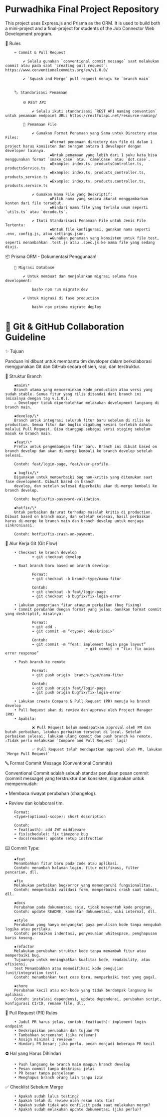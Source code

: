 # Purwadhika Final Project Repository

This project uses Express.js and Prisma as the ORM. It is used to build both a mini-project and a final-project for students of the Job Connector Web Development program.

📃 Rules

        ⌨️ Commit & Pull Request

            ✔️ Selalu gunakan `conventional commit message` saat melakukan commit atau pada saat `creating pull request`: https://www.conventionalcommits.org/en/v1.0.0/

            ✔️ `Squash and Merge` pull request menuju ke `branch main`


        🏷️ Standarisasi Penamaan

            🌐 REST API

                ✔️ Selalu ikuti standarisasi `REST API naming convention` untuk penamaan endpoint URL: https://restfulapi.net/resource-naming/

            📂 Penamaan File

                ✔️ Gunakan Format Penamaan yang Sama untuk Directory atau Files:
                        ▪️Format penamaan directory dan file di dalam 1 project harus konsisten dan seragam antara 1 developer dengan developer lainnya.
                        ▪️Untuk penamaan yang lebih dari 1 suku kata bisa menggunakan format `snake_case` atau `camelCase` atau `dot.case`.
                        ▪️Example: index.ts, productsController.ts, productsService.ts
                        ▪️Example: index.ts, products_controller.ts, products_service.ts
                        ▪️Example: index.ts, products.controller.ts, products.service.ts

                ✔️ Gunakan Nama File yang Deskriptif:
                        ▪️Pilih nama yang secara akurat menggambarkan konten dari file tersebut.
                        ▪️Hindari nama file yang terlalu umum seperti `utils.ts` atau `decode.ts`.

                ✔️ Ikuti Standarisasi Penamaan File untuk Jenis File Tertentu:
                        ▪️Untuk file konfigurasi, gunakan nama seperti .env, config.js, atau settings.json.
                        ▪️Gunakan penamaan yang konsisten untuk file test, seperti menambahkan .test.js atau .spec.js ke nama file yang sedang diuji.

<!--  -->
<!--  -->
<!--  -->

📦 Prisma ORM - Dokumentasi Penggunaan!

        🔧 Migrasi Database

            ✔️ Untuk membuat dan menjalankan migrasi selama fase development:

                bash> npm run migrate:dev

            ✔️ Untuk migrasi di fase production

                bash> npx prisma migrate deploy

# 📘 Git & GitHub Collaboration Guideline

✨ Tujuan

Panduan ini dibuat untuk membantu tim developer dalam berkolaborasi menggunakan Git dan GitHub secara efisien, rapi, dan terstruktur.

📂 Struktur Branch

        ▪️main\*
        Branch utama yang mencerminkan kode production atau versi yang sudah stable. Semua fitur yang rilis ditandai dari branch ini (misalnya dengan tag v.1.0.).
        ⚠️ Developer tidak diperbolehkan melakukan development langsung di branch main.

        ▪️develop/\*
        Branch untuk integrasi seluruh fitur baru sebelum di rilis ke production. Semua fitur dan bugfix digabung kesini terlebih dahulu melalui Pull Request. Bisa dianggap sebagai versi staging sebelum masuk ke branch main.

        ▪️feat/\*
        Prefix untuk pengembangan fitur baru. Branch ini dibuat based on branch develop dan akan di-merge kembali ke branch develop setelah selesai.

        Contoh: feat/login-page, feat/user-profile.

        ▪️ bugfix/\*
        Digunakan untuk memperbaiki bug non-kritis yang ditemukan saat fase development. Dibuat based on branch
        develop, dan setelah selesai diperbaiki akan di-merge kembali ke branch develop.

        Contoh: bugfix/fix-password-validation.

        ▪️hotfix/\*
        Untuk perbaikan darurat terhadap masalah kritis di production. Dibuat based on branch main, dan setelah selesai, hasil perbaikan harus di-merge ke branch main dan branch develop untuk menjaga sinkronisasi.

        Contoh: hotfix/fix-crash-on-payment.

🌱 Alur Kerja Git (Git Flow)

        • Checkout ke branch develop
                ➡️ git checkout develop

        • Buat branch baru based on branch develop:

                Format:
                ➡️ git checkout -b branch-type/nama-fitur

                Contoh:
                ➡️ git checkout -b feat/login-page
                ➡️ git checkout -b bugfix/fix-login-error

        • Lakukan pengerjaan fitur ataupun perbaikan (bug fixing)
        • Commit perubahan dengan format yang jelas. Gunakan format commit yang deskriptif, misalnya:

                Format:
                ➡️ git add .
                ➡️ git commit -m “<type>: <deskripsi>”

                Contoh:
                ➡️ git commit -m “feat: implement login page layout”
                                        ➡️ git commit -m “fix: fix axios error response”

        • Push branch ke remote

                Format:
                ➡️ git push origin  branch-type/nama-fitur

                Contoh:
                ➡️ git push origin feat/login-page
                ➡️ git push origin bugfix/fix-login-error

        • Lakukan create Compare & Pull Request (PR) menuju ke branch develop
        • Pull Request akan di review dan approve oleh Project Manager (PM)
        • Apabila:

                ❌ Pull Request belum mendapatkan approval oleh PM dan butuh perbaikan, lakukan perbaikan tersebut di local. Setelah perbaikan selesai, lakukan ulang commit dan push branch ke remote. ⚠️Tidak perlu melakukan `Compare and Pull Request` lagi!

                ✅ Pull Request telah mendapatkan approval oleh PM, lakukan `Merge Pull Request`

🔤 Format Commit Message (Conventional Commits)

Conventional Commit adalah sebuah standar penulisan pesan commit (commit message) yang terstruktur dan konsisten, digunakan untuk mempermudah:

• Membaca riwayat perubahan (changelog).

• Review dan kolaborasi tim.

        Format:
        <type>(optional-scope): short description

        Contoh:
        ➡️ feat(auth): add JWT middleware
        ➡️ fix(schedule): fix timezone bug
        ➡️ docs(readme): update setup instruction

⌨️ Commit Type:

        ▪️feat
        Menambahkan fitur baru pada code atau aplikasi.
        Contoh: menambah halaman login, fitur notifikasi, filter pencarian, dll.

        ▪️fix
        Melakukan perbaikan bug/error yang memengaruhi fungsionalitas.
        Contoh: memperbaiki validasi form, memperbaiki crash saat submit, dll.

        ▪️docs
        Perubahan pada dokumentasi saja, tidak menyentuh kode program.
        Contoh: update README, komentar dokumentasi, wiki internal, dll.

        ▪️style
        Perubahan yang hanya menyangkut gaya penulisan kode tanpa mengubah logika atau perilaku.
        Contoh: perbaikan indentasi, penyesuaian whitespace, penghapusan baris kosong.

        ▪️refactor
        Melakukan perubahan struktur kode tanpa menambah fitur atau memperbaiki bug.
        Tujuannya untuk meningkatkan kualitas kode, readability, atau efisiensi.
        test Menambahkan atau memodifikasi kode pengujian (unit/integration test).
        Contoh: menambahkan test case baru, memperbaiki test yang gagal.

        ▪️chore
        Perubahan kecil atau non-kode yang tidak berdampak langsung ke aplikasi.
        Contoh: instalasi dependensi, update dependensi, perubahan script, konfigurasi CI/CD, rename file, dll.

🔀 Pull Request (PR) Rules

        • Judul PR harus jelas, contoh: feat(auth): implement login endpoint
        • Deskripsikan perubahan dan tujuan PR
        • Tambahkan screenshot (jika relevan)
        • Assign minimal 1 reviewer
        • Hindari PR besar; jika perlu, pecah menjadi beberapa PR kecil

⛔ Hal yang Harus Dihindari

        • Push langsung ke branch main maupun branch develop
        • Pesan commit tanpa deskripsi jelas
        • PR besar tanpa penjelasan
        • Menghapus branch orang lain tanpa izin

✅ Checklist Sebelum Merge

        • Apakah sudah lulus testing?
        • Apakah telah di review oleh rekan satu tim?
        • Apakah sudah tidak ada confilcit pada saat melakukan merge?
        • Apakah sudah melakukan update dokumentasi (jika perlu)?
